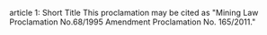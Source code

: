 article 1: Short Title
This proclamation may be cited as &quot;Mining Law Proclamation No.68&#x2F;1995 Amendment Proclamation No. 165&#x2F;2011.&quot;
<ul>
</ul>